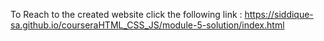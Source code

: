 
To Reach to the created website click the following link : https://siddique-sa.github.io/courseraHTML_CSS_JS/module-5-solution/index.html

